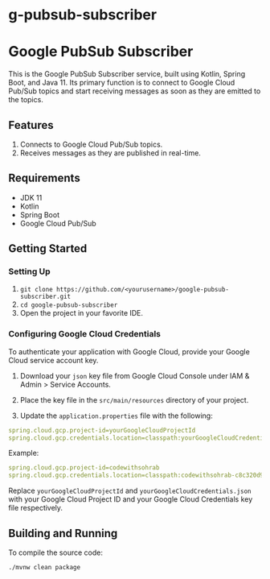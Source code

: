 # g-pubsub-subscriber
# Google PubSub Subscriber

This is the Google PubSub Subscriber service, built using Kotlin, Spring Boot, and Java 11. Its primary function is to connect to Google Cloud Pub/Sub topics and start receiving messages as soon as they are emitted to the topics.

## Features

1. Connects to Google Cloud Pub/Sub topics.
2. Receives messages as they are published in real-time.

## Requirements

- JDK 11
- Kotlin
- Spring Boot
- Google Cloud Pub/Sub

## Getting Started

### Setting Up

1. `git clone https://github.com/<yourusername>/google-pubsub-subscriber.git`
2. `cd google-pubsub-subscriber`
3. Open the project in your favorite IDE.

### Configuring Google Cloud Credentials

To authenticate your application with Google Cloud, provide your Google Cloud service account key.

1. Download your `json` key file from Google Cloud Console under IAM & Admin > Service Accounts.

2. Place the key file in the `src/main/resources` directory of your project.

3. Update the `application.properties` file with the following:

```yaml
spring.cloud.gcp.project-id=yourGoogleCloudProjectId
spring.cloud.gcp.credentials.location=classpath:yourGoogleCloudCredentials.json
```
Example:

```yaml
spring.cloud.gcp.project-id=codewithsohrab
spring.cloud.gcp.credentials.location=classpath:codewithsohrab-c8c320d9c539.json
```

Replace `yourGoogleCloudProjectId` and `yourGoogleCloudCredentials.json` with your Google Cloud Project ID and your Google Cloud Credentials key file respectively.

## Building and Running

To compile the source code:

```shell
./mvnw clean package
```
